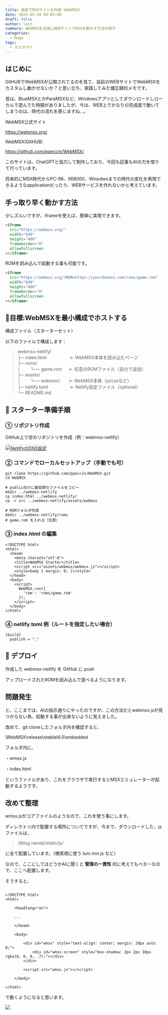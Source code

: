 ```yaml
---
title: 自前でMSXサイトを作成（WebMSX）
date: 2025-05-28 09:01:00
draft: false
author: lain
summary: WebMSXを活用しWEBサイトでMSXを動かす方法の紹介
categories:
  - Hugo
tags:
  - カスタマイ
---
```

## はじめに

GitHUBでWebMSXが公開されてるのを見て、自前のWEBサイトでWebMSXをカスタムし動かせないか？と思い立ち、実践してみた備忘録的メモです。

昔は、BlueMSXとかParaMSXなど、Windowsアプリとしてダウンロードしローカルで遊んでた時期がありましたが、今は、WEB上でかなりの完成度で動いてしまうのは、時代の流れを感じますね…。

WebMSX公式サイト

<https://webmsx.org/>

WebMSX(GitHUB)

<https://github.com/ppeccin/WebMSX/>

このサイトは、ChatGPTと協力して制作しており、今回も記事もAIの力を借りて行っています。

将来的にMSX時代からPC-98、X68000、Winodwsまでの時代の変化を再現できるようなapplicationだったり、WEBサービスを作れないかと考えています。
<br>

## 手っ取り早く動かす方法

少しズルいですが、iframeを使えば、簡単に実現できます。

```html
<iframe
  src="https://webmsx.org/"
  width="640"
  height="480"
  frameborder="0"
  allowfullscreen
></iframe>
```

ROMを読み込んで起動する事も可能です。

```html
<iframe
  src="https://webmsx.org/?ROM=https://yourdomain.com/roms/game.rom"
  width="640"
  height="480"
  frameborder="0"
  allowfullscreen
></iframe>
```

## 🧩目標:WebMSXを最小構成でホストする

 構成ファイル（スターターセット）

以下のファイルで構成します：

> webmsx-netlify/<br>
> ├─ index.html 　　　　　← WebMSX本体を読み込むページ<br>
> ├─ roms/<br>
> │    　　└── game.rom 　 ← 任意のROMファイル（自分で追加）<br>
> ├─ assets/<br>
> │   　　└── webmsx/　　← WebMSX本体（js/cssなど）<br>
> ├─ netlify.toml　　　　　← Netlify設定ファイル（optional）<br>
> └─ README.md<br>

## 🔨 スターター準備手順

### ① リポジトリ作成

GitHub上で空のリポジトリを作成（例：webmsx-netlify）

<a href="/images/uploads/image-16284.jpg" target="_blank">
  <img src="/images/uploads/image-16284.jpg" alt="NetlifyのDNS設定" style="max-width:80%; height:auto; border:1px solid #ccc; border-radius:6px;" />
</a>

### ② コマンドでローカルセットアップ（手動でも可）

```
git clone https://github.com/ppeccin/WebMSX.git
cd WebMSX

# public向けに最低限のファイルをコピー
mkdir ../webmsx-netlify
cp index.html ../webmsx-netlify/
cp -r src ../webmsx-netlify/assets/webmsx

# ROMフォルダ作成
mkdir ../webmsx-netlify/roms
# game.rom を入れる（任意）
```

### ③ index.html の編集

```
<!DOCTYPE html>
<html>
  <head>
    <meta charset="utf-8">
    <title>WebMSX Starter</title>
    <script src="assets/webmsx/webmsx.js"></script>
    <style>body { margin: 0; }</style>
  </head>
  <body>
    <script>
      WebMSX.run({
        'rom': 'roms/game.rom'
      });
    </script>
  </body>
</html>
```

### ④ netlify.toml 例（ルートを指定したい場合）

```
[build]
  publish = "."
```

## 🚀 デプロイ

作成した webmsx-netlify を GitHub に push

アップロードされたROMを読み込んで遊べるようになります。

## 問題発生

と、ここまでは、AIの指示通りにやったのですが、この方法だとwebmsx.jsが見つからない為、起動する事が出来ないように見えました。

改めて、git cloneしたフォルダ内を確認すると、

\WebMSX\release\stable\6.0\embedded

フォルダ内に、

・wmsx.js

・index.html

というファイルがあり、これをブラウザで実行するとMSXエミュレーターが起動するようです。

## 改めて整理

wmsx.jsがコアファイルのようなので、これを使う事にします。

ディレクトリ内で配置する場所についてですが、今まで、ダウンロードした、jsファイルは、

> /(blog name)/static/js/

に全て配置しています。（検索用に使う lunr.min.js など）

なので、ここにしてはどうかAIに聞くと  **管理の一貫性**  的に考えてもベターなので、ここへ配置します。

そうすると、

```

<!DOCTYPE html>
<html>

    <headlang="en">

    ...

    </head>

    <body>

        <div id="wmsx" style="text-align: center; margin: 20px auto 0;">
            <div id="wmsx-screen" style="box-shadow: 2px 2px 10px rgba(0, 0, 0, .7);"></div>
        </div>

        <script src="wmsx.js"></script>

    </body>

</html>
```

で動くようになると思います。



![](/images/uploads/wmsx.js.jpg)



<div id="wmsx" style="text-align: center; margin: 20px auto 0;">
<div id="wmsx-screen" style="box-shadow: 2px 2px 10px rgba(0, 0, 0, .7);"></div>
</div>
<script src="/js/wmsx.js"></script>

